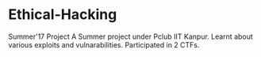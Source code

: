 # Ethical-Hacking
Summer'17 Project
A Summer project under Pclub IIT Kanpur. Learnt about various exploits and vulnarabilities. Participated in 2 CTFs.
